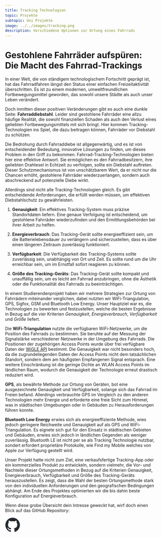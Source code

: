 ```yaml
---
title: Tracking Technologien
topic: Projekte
subtopic: Uni Projekte
image: ../../images/tracking.png
description: Verschiedene Optionen zur Ortung eines Fahrrads
---
```


# Gestohlene Fahrräder aufspüren: Die Macht des Fahrrad-Trackings

In einer Welt, die von ständigem technologischem Fortschritt geprägt ist, hat das Fahrradfahren längst den Status einer einfachen Freizeitaktivität überschritten. Es ist zu einem modernen, umweltfreundlichen Fortbewegungsmittel geworden, das sowohl unsere Städte als auch unser Leben verändert. 

Doch inmitten dieser positiven Veränderungen gibt es auch eine dunkle Seite: **Fahrraddiebstahl**. Leider sind gestohlene Fahrräder eine allzu häufige Realität, die sowohl finanziellen Schaden als auch den Verlust eines geliebten Fortbewegungsmittels mit sich bringt. Hier kommen Tracking-Technologien ins Spiel, die dazu beitragen können, Fahrräder vor Diebstahl zu schützen.

Die Bedrohung durch Fahrraddiebe ist allgegenwärtig, und es ist von entscheidender Bedeutung, innovative Lösungen zu finden, um dieses Problem in den Griff zu bekommen. Fahrrad-Tracking-Technologien bieten hier eine effektive Antwort. Sie ermöglichen es den Fahrradbesitzern, ihre geliebten Drahtesel in Echtzeit zu verfolgen, sollte ein Diebstahl auftreten. Dieser Schutzmechanismus ist von unschätzbarem Wert, da er nicht nur die Chancen erhöht, gestohlene Fahrräder wiederzuerlangen, sondern auch abschreckend auf potenzielle Diebe wirkt.

Allerdings sind nicht alle Tracking-Technologien gleich. Es gibt entscheidende Anforderungen, die erfüllt werden müssen, um effektiven Diebstahlschutz zu gewährleisten.

1. **Genauigkeit**: Ein effektives Tracking-System muss präzise Standortdaten liefern. Eine genaue Verfolgung ist entscheidend, um gestohlene Fahrräder wiederzufinden und den Ermittlungsbehörden bei ihrer Arbeit zu helfen.

2. **Energieverbrauch**: Das Tracking-Gerät sollte energieeffizient sein, um die Batterielebensdauer zu verlängern und sicherzustellen, dass es über einen längeren Zeitraum zuverlässig funktioniert.

3. **Verfügbarkeit**: Die Verfügbarkeit des Tracking-Systems sollte zuverlässig sein, unabhängig von Ort und Zeit. Es sollte rund um die Uhr erreichbar sein, um im Ernstfall sofort reagieren zu können.

4. **Größe des Tracking-Geräts**: Das Tracking-Gerät sollte kompakt und unauffällig sein, um es leicht am Fahrrad anzubringen, ohne die Ästhetik oder die Funktionalität des Fahrrads zu beeinträchtigen.

In einem Studierendenprojekt haben wir mehrere Strategien zur Ortung von Fahrrädern miteinander verglichen, dabei nutzten wir WiFi-Triangulation, GPS, Sigfox, GSM und Bluetooth Low Energy. Unser Hauptziel war es, die Technologien zu bewerten und festzustellen, welche die besten Ergebnisse in Bezug auf die vier Kriterien *Genauigkeit*, *Energieverbrauch*, *Verfügbarkeit* und *Größe* liefert.

Die **WiFi-Triangulation** nutzte die verfügbaren WiFi-Netzwerke, um die Position des Fahrrads zu bestimmen. Sie beruhte auf der Messung der Signalstärke verschiedener Netzwerke in der Umgebung des Fahrrads. Die Positionen der zugehörigen Access Points wurde über frei verfügbare Daten der [WiGLE API](https://api.wigle.net/) bestimmt. Die Genauigkeit war nicht besonders hoch, da die zugrundeliegenden Daten der Access Points nicht dem tatsächlichen Standort, sondern dem am häufigsten Empfangenen Signal entsprach. Eine weitere Einschränkung ist die geringe Dichte an WLAN Access Points im ländlichen Raum, wodurch die Genauigkeit der Technologie erneut drastisch reduziert wird.

**GPS**, als bewährte Methode zur Ortung von Geräten, bot eine ausgezeichnete Genauigkeit und Verfügbarkeit, solange sich das Fahrrad im Freien befand. Allerdings verbrauchte GPS im Vergleich zu den anderen Technologien mehr Energie und erforderte eine freie Sicht zum Himmel, was in städtischen Umgebungen oder in Gebäuden zu Herausforderungen führen konnte.

**Bluetooth Low Energy** erwies sich als energieeffiziente Methode, wies jedoch geringere Reichweite und Genauigkeit auf als GPS und WiFi-Triangulation. Es eignete sich gut für den Einsatz in städtischen Gebieten und Gebäuden, erwies sich jedoch in ländlichen Gegenden als weniger zuverlässig. Bluetooth LE ist nicht per se als Tracking Technologie nutzbar, sondert erfordert proprietäre Protokolle, wie Find my Mobile welches von Apple zur Verfügung gestellt wird.


Unser Projekt hatte nicht zum Ziel, eine verkaufsfertige Tracking-App oder ein kommerzielles Produkt zu entwickeln, sondern vielmehr, die Vor- und Nachteile dieser Ortungsmethoden in Bezug auf die Kriterien Genauigkeit, Energieverbrauch, Verfügbarkeit und Größe des Tracking-Geräts herauszustellen. Es zeigt, dass die Wahl der besten Ortungsmethode stark von den individuellen Anforderungen und den geografischen Bedingungen abhängt. Am Ende des Projektes optimierten wir die bis dahin beste Konfiguration auf Energieverbrauch.

Wenn diese grobe Übersicht dein Intresse geweckt hat, wirf doch einen Blick auf das GitHub Repository:

<a href="https://github.com/rohansaw/EOS-Tracking-Resources"><img src="../../images/github-mark.png"/></a>